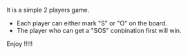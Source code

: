 It is  a simple 2 players game.
* Each player can either mark "S" or "O" on the board.
* The player who can get a "SOS" conbination first will win.

Enjoy !!!!!
